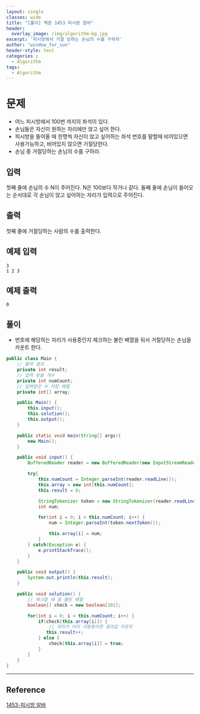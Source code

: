 ```yaml
--- 
layout: single
classes: wide
title: "[풀이] 백준 1453 피시방 알바"
header:
  overlay_image: /img/algorithm-bg.jpg
excerpt: '피시방에서 거절 당하는 손님의 수를 구하자'
author: "window_for_sun"
header-style: text
categories :
  - Algorithm
tags:
  - Algorithm
---  
```


# 문제
- 어느 피시방에서 100번 까지의 좌석이 있다.
- 손님들은 자신이 원하는 자리에만 앉고 싶어 한다.
- 피시방을 들어올 때 한명씩 자신이 앉고 싶어하는 좌석 번호를 말할때 비어있으면 사용가능하고, 비어있지 않으면 거절당한다.
- 손님 중 거절당하는 손님의 수를 구하라.

## 입력
첫째 줄에 손님의 수 N이 주어진다. N은 100보다 작거나 같다. 둘째 줄에 손님이 들어오는 순서대로 각 손님이 앉고 싶어하는 자리가 입력으로 주어진다.

## 출력
첫째 줄에 거절당하는 사람의 수를 출력한다.

## 예제 입력

```
3
1 2 3
```  

## 예제 출력

```
0
```  

## 풀이
- 번호에 해당하는 자리가 사용중인지 체크하는 불린 배열을 둬서 거절당하는 손님을 카운트 한다.

```java
public class Main {
	// 출력 결과
    private int result;
    // 입력 받을 개수
    private int numCount;
    // 입력받은 수 저장 배열
    private int[] array;

    public Main() {
        this.input();
        this.solution();
        this.output();
    }

    public static void main(String[] args){
        new Main();
    }

    public void input() {
        BufferedReader reader = new BufferedReader(new InputStreamReader(System.in));

        try{
            this.numCount = Integer.parseInt(reader.readLine());
            this.array = new int[this.numCount];
            this.result = 0;

            StringTokenizer token = new StringTokenizer(reader.readLine(), " ");
            int num;

            for(int i = 0; i < this.numCount; i++) {
                num = Integer.parseInt(token.nextToken());

                this.array[i] = num;
            }
        } catch(Exception e) {
            e.printStackTrace();
        }
    }

    public void output() {
        System.out.println(this.result);
    }

    public void solution() {
        // 체크할 때 쓸 불린 배열
        boolean[] check = new boolean[101];

        for(int i = 0; i < this.numCount; i++) {
            if(check[this.array[i]]) {
                // 자리가 이미 사용중이면 결과값 카운트
               this.result++;
            } else {
                check[this.array[i]] = true;
            }
        }
    }
}
```  

---
## Reference
[1453-피시방 알바](https://www.acmicpc.net/problem/1453)  
